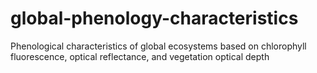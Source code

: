 # global-phenology-characteristics
Phenological characteristics of global ecosystems based on chlorophyll fluorescence, optical reflectance, and vegetation optical depth
